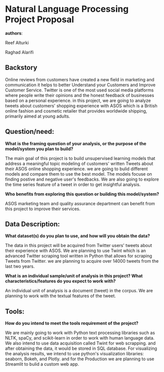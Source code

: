 
# Natural Language Processing Project Proposal
**authors**:

Reef Alturki

Raghad Alarifi


## Backstory

Online reviews from customers have created a new field in marketing and communication it helps to better Understand your Customers and Improve Customer Service. Twitter is one of the most used social media platforms where people write their opinions and the honest feedback of businesses based on a personal experience. in this project, we are going to analyze tweets about customers' shopping experience with ASOS which is a British online fashion and cosmetic retailer that provides worldwide shipping, primarily aimed at young adults.



## Question/need:

**What is the framing question of your analysis, or the purpose of the model/system you plan to build?**


The main goal of this project is to build unsupervised learning models that address a meaningful topic modeling of customers' written Tweets about their ASOS online shopping experience. we are going to bulid different models and compare them to use the best model. The models focuse on finding postive and negative user's feedbacks. We are also going to explore the time series feature of a tweet in order to get insightful analysis.



**Who benefits from exploring this question or building this model/system?**


ASOS marketing team and quality assurance department can benefit from this project to improve their services.


## Data Description:

**What dataset(s) do you plan to use, and how will you obtain the data?**

The data in this project will be acquired from Twitter users' tweets about their experience with ASOS. We are planning to use Twint which is an advanced Twitter scraping tool written in Python that allows for scraping Tweets from Twitter. we are planning to acquire over 14000 tweets from the last two years. 

**What is an individual sample/unit of analysis in this project? What characteristics/features do you expect to work with?**

An individual unit of analysis is a document (tweet) in the corpus. We are planning to work with the textual features of the tweet.



## Tools:
**How do you intend to meet the tools requirement of the project?**

We are mainly going to work with Python text processing libraries such as NLTK, spaCy, and scikit-learn in order to work with human language data. We also intend to use data acquisition called Twint for web scrapping. and after obtaining the data, it would be stored in SQL database. 
For visualizing the analysis results, we intend to use python's visualization libraries:  seaborn, Bokeh, and Plotly. and for the Production we are planning to use Streamlit to bulid a custom web app. 


